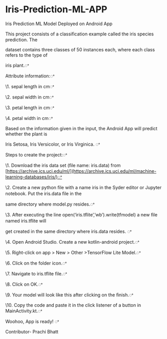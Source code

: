 # Iris-Prediction-ML-APP

Iris Prediction ML Model Deployed on Android App

This project consists of a classiﬁcation example called the iris species prediction. The

dataset contains three classes of 50 instances each, where each class refers to the type of

iris plant.ꢀ

Attribute information:ꢀ

\1. sepal length in cmꢀ

\2. sepal width in cmꢀ

\3. petal length in cmꢀ

\4. petal width in cmꢀ


Based on the information given in the input, the Android App will predict whether the plant is

Iris Setosa, Iris Versicolor, or Iris Virginica. ꢀ

Steps to create the project:ꢀ

\1. Download the iris data set (ﬁle name: iris.data) from [https://archive.ics.uci.edu/ml/](https://archive.ics.uci.edu/ml/machine-learning-databases/iris/)ꢀ

\2. Create a new python ﬁle with a name iris in the Syder editor or Jupyter notebook. Put the iris.data ﬁle in the

same directory where model.py resides.ꢀ

\3. After executing the line open(‘iris.tﬂite’,’wb’).write(tfmodel) a new ﬁle named iris.tﬂite will

get created in the same directory where iris.data resides. ꢀ

\4. Open Android Studio. Create a new kotlin-android project.ꢀ

\5. Right-click on app > New > Other >TensorFlow Lite Model.ꢀ

\6. Click on the folder icon.ꢀ

\7. Navigate to iris.tﬂite ﬁle.ꢀ

\8. Click on OK.ꢀ

\9. Your model will look like this after clicking on the ﬁnish.ꢀ

\10. Copy the code and paste it in the click listener of a button in MainActivity.kt.ꢀ

Woohoo, App is ready! ꢀ



Contributor- Prachi Bhatt

